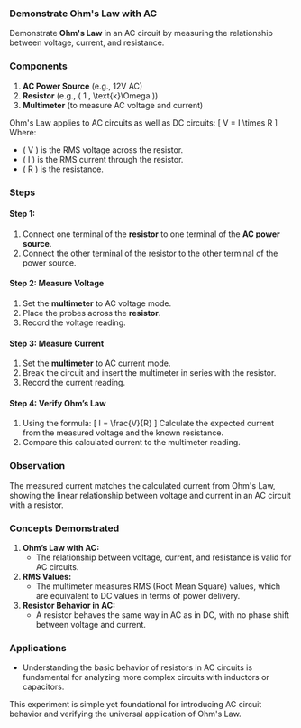 ### **Demonstrate Ohm's Law with AC**

Demonstrate **Ohm's Law** in an AC circuit by measuring the relationship between voltage, current, and resistance.

### **Components**

1. **AC Power Source** (e.g., 12V AC)
2. **Resistor** (e.g., \( 1 \, \text{k}\Omega \))
3. **Multimeter** (to measure AC voltage and current)

Ohm's Law applies to AC circuits as well as DC circuits:
\[
V = I \times R
\]
Where:
- \( V \) is the RMS voltage across the resistor.
- \( I \) is the RMS current through the resistor.
- \( R \) is the resistance.

### **Steps**

#### Step 1:

1. Connect one terminal of the **resistor** to one terminal of the **AC power source**.
2. Connect the other terminal of the resistor to the other terminal of the power source.

#### Step 2: Measure Voltage

1. Set the **multimeter** to AC voltage mode.
2. Place the probes across the **resistor**.
3. Record the voltage reading.

#### Step 3: Measure Current

1. Set the **multimeter** to AC current mode.
2. Break the circuit and insert the multimeter in series with the resistor.
3. Record the current reading.

#### Step 4: Verify Ohm’s Law

1. Using the formula:
   \[
   I = \frac{V}{R}
   \]
   Calculate the expected current from the measured voltage and the known resistance.
2. Compare this calculated current to the multimeter reading.

### **Observation**

The measured current matches the calculated current from Ohm's Law, showing the linear relationship between voltage and current in an AC circuit with a resistor.

### **Concepts Demonstrated**

1. **Ohm’s Law with AC:**
   - The relationship between voltage, current, and resistance is valid for AC circuits.
2. **RMS Values:**
   - The multimeter measures RMS (Root Mean Square) values, which are equivalent to DC values in terms of power delivery.
3. **Resistor Behavior in AC:**
   - A resistor behaves the same way in AC as in DC, with no phase shift between voltage and current.

### **Applications**

- Understanding the basic behavior of resistors in AC circuits is fundamental for analyzing more complex circuits with inductors or capacitors.

This experiment is simple yet foundational for introducing AC circuit behavior and verifying the universal application of Ohm's Law.

